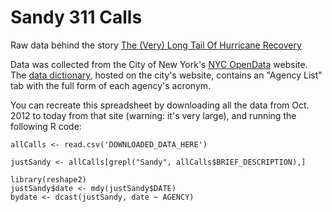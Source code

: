 # Sandy 311 Calls

Raw data behind the story [The (Very) Long Tail Of Hurricane Recovery](https://projects.fivethirtyeight.com/sandy-311/)

Data was collected from the City of New York's [NYC OpenData](https://data.cityofnewyork.us/City-Government/311-Call-Center-Inquiry/tdd6-3ysr) website. The [data dictionary](https://data.cityofnewyork.us/api/views/wewp-mm3p/files/3a563b1d-9e0b-4824-98c7-a308bbc5ce6e?download=true&filename=Call%20Center%20Inquiry%20Data%20Dictionary.xlsx), hosted on the city's  website, contains an "Agency List" tab with the full form of each agency's acronym.

You can recreate this spreadsheet by downloading all the data from Oct. 2012 to today from that site (warning: it's very large), and running the following R code:

```
allCalls <- read.csv('DOWNLOADED_DATA_HERE')

justSandy <- allCalls[grepl("Sandy", allCalls$BRIEF_DESCRIPTION),]

library(reshape2)
justSandy$date <- mdy(justSandy$DATE)
bydate <- dcast(justSandy, date ~ AGENCY)
```